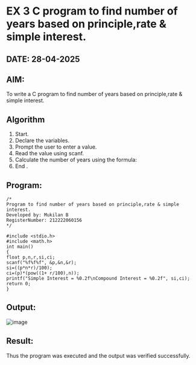 # EX 3 C program to find number of years based on principle,rate & simple interest.
## DATE: 28-04-2025
## AIM:
To write a C program to find number of years based on principle,rate & simple interest.

## Algorithm
1. Start.
2. Declare the variables.
3. Prompt the user to enter a value.
4. Read the value using scanf.
5. Calculate the number of years using the formula:
6. End . 

## Program:
```
/*
Program to find number of years based on principle,rate & simple interest.
Developed by: Mukilan B
RegisterNumber: 212222060156
*/

#include <stdio.h> 
#include <math.h>
int main()
{
float p,n,r,si,ci; 
scanf("%f%f%f", &p,&n,&r);
si=((p*n*r)/100); 
ci=(p)*(pow((1+ r/100),n));
printf("Simple Interest = %0.2f\nCompound Interest = %0.2f", si,ci);
return 0;
}

```

## Output:

![image](https://github.com/user-attachments/assets/2b83a2ea-ba0d-4572-aa23-9f73cbc3017b)


## Result:
Thus the program was executed and the output was verified successfully.
